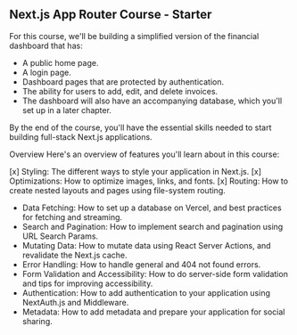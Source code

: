 ## Next.js App Router Course - Starter

For this course, we'll be building a simplified version of the financial dashboard that has:

- A public home page.
- A login page.
- Dashboard pages that are protected by authentication.
- The ability for users to add, edit, and delete invoices.
- The dashboard will also have an accompanying database, which you'll set up in a later chapter.

By the end of the course, you'll have the essential skills needed to start building full-stack Next.js applications.

Overview
Here's an overview of features you'll learn about in this course:

[x] Styling: The different ways to style your application in Next.js.
[x] Optimizations: How to optimize images, links, and fonts.
[x] Routing: How to create nested layouts and pages using file-system routing.

- Data Fetching: How to set up a database on Vercel, and best practices for fetching and streaming.
- Search and Pagination: How to implement search and pagination using URL Search Params.
- Mutating Data: How to mutate data using React Server Actions, and revalidate the Next.js cache.
- Error Handling: How to handle general and 404 not found errors.
- Form Validation and Accessibility: How to do server-side form validation and tips for improving accessibility.
- Authentication: How to add authentication to your application using NextAuth.js and Middleware.
- Metadata: How to add metadata and prepare your application for social sharing.
